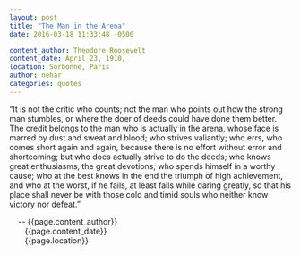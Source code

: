```yaml
---
layout: post
title: "The Man in the Arena"
date: 2016-03-18 11:33:48 -0500

content_author: Theodore Roosevelt
content_date: April 23, 1910,
location: Sorbonne, Paris
author: nehar
categories: quotes
---
```


“It is not the critic who counts; not the man who points out how the
strong man stumbles, or where the doer of deeds could have done them
better. The credit belongs to the man who is actually in the arena,
whose face is marred by dust and sweat and blood; who strives valiantly;
who errs, who comes short again and again, because there is no effort
without error and shortcoming; but who does actually strive to do the 
deeds; who knows great enthusiasms, the great devotions; who spends 
himself in a worthy cause; who at the best knows in the end the triumph of
high achievement, and who at the worst, if he fails, at least fails while
daring greatly, so that his place shall never be with those cold and timid souls who neither know victory nor defeat.”

&nbsp;&nbsp;&nbsp;&nbsp;-- {{page.content_author}} <br>
&nbsp;&nbsp;&nbsp;&nbsp;&nbsp;&nbsp;&nbsp;{{page.content_date}} <br>
&nbsp;&nbsp;&nbsp;&nbsp;&nbsp;&nbsp;&nbsp;{{page.location}}
